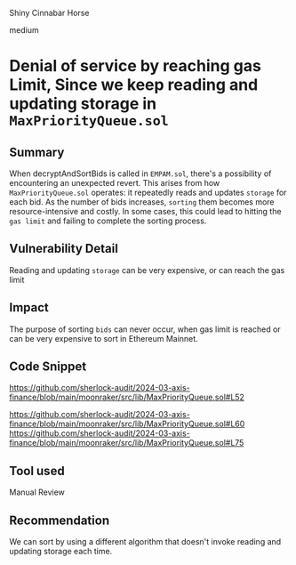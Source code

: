 Shiny Cinnabar Horse

medium

# Denial of service by reaching gas Limit, Since we keep reading and updating storage in `MaxPriorityQueue.sol`

## Summary
When decryptAndSortBids is called in `EMPAM.sol`, there's a possibility of encountering an unexpected revert. This arises from how `MaxPriorityQueue.sol` operates: it repeatedly reads and updates `storage` for each bid. As the number of bids increases, `sorting` them becomes more resource-intensive and costly. In some cases, this could lead to hitting the `gas limit` and failing to complete the sorting process.

## Vulnerability Detail
Reading and updating  `storage` can be very expensive, or can reach the gas limit

## Impact 
The purpose of sorting `bids` can never occur, when gas limit is reached or can be very expensive to sort in Ethereum Mainnet.

## Code Snippet
https://github.com/sherlock-audit/2024-03-axis-finance/blob/main/moonraker/src/lib/MaxPriorityQueue.sol#L52

https://github.com/sherlock-audit/2024-03-axis-finance/blob/main/moonraker/src/lib/MaxPriorityQueue.sol#L60
https://github.com/sherlock-audit/2024-03-axis-finance/blob/main/moonraker/src/lib/MaxPriorityQueue.sol#L75

## Tool used
Manual Review

## Recommendation
We can sort by using a different algorithm that doesn't invoke reading and updating storage each time.

